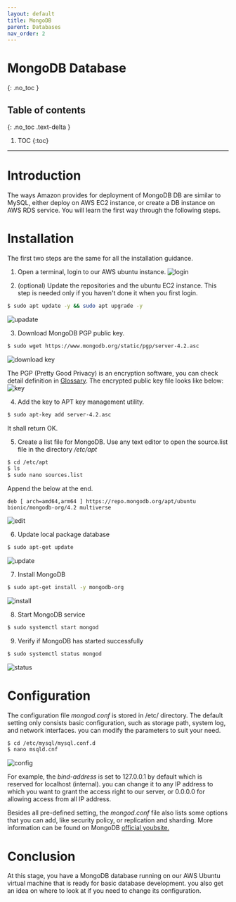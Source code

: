 ```yaml
---
layout: default
title: MongoDB
parent: Databases
nav_order: 2
---
```


# MongoDB Database
{: .no_toc }

## Table of contents
{: .no_toc .text-delta }

1. TOC
{:toc}

---

# Introduction

The ways Amazon provides for deployment of MongoDB DB are similar to MySQL, either deploy on AWS EC2 instance, or create a DB instance on AWS RDS service. You will learn the first way through the following steps.

# Installation
The first two steps are the same for all the installation guidance.

1. Open a terminal, login to our AWS ubuntu instance.
![login](../../assets/images/login.png)

2. (optional) Update the repositories and the ubuntu EC2 instance.
This step is needed only if you haven't done it when you first login.
```bash
$ sudo apt update -y && sudo apt upgrade -y
```
![upadate](../../assets/images/update.png)

3. Download MongoDB PGP public key.
```bash
$ sudo wget https://www.mongodb.org/static/pgp/server-4.2.asc
```
![download key](../../assets/images/mongo-key.png)

The PGP (Pretty Good Privacy) is an encryption software, you can check detail definition in [Glossary](../Glossary.md). The encrypted public key file looks like below:
![key](../../assets/images/mongo-key2.png)

4. Add the key to APT key management utility.

```bash
$ sudo apt-key add server-4.2.asc
```
It shall return OK.

5. Create a list file for MongoDB. 
Use any text editor to open the source.list file in the directory */etc/apt*
```bash
$ cd /etc/apt
$ ls
$ sudo nano sources.list
```
Append the below at the end.
```
deb [ arch=amd64,arm64 ] https://repo.mongodb.org/apt/ubuntu bionic/mongodb-org/4.2 multiverse
```
![edit](../../assets/images/mongo-source.png)

6. Update local package database
```bash
$ sudo apt-get update
```
![update](../../assets/images/mongo-update.png)

7. Install MongoDB
```bash
$ sudo apt-get install -y mongodb-org
```
![install](../../assets/images/mongo-install.png)


8. Start MongoDB service
```bash
$ sudo systemctl start mongod
```

9. Verify if MongoDB has started successfully
```bash
$ sudo systemctl status mongod
```
![status](../../assets/images/mongo-status.png)

# Configuration
The configuration file *mongod.conf* is stored in /etc/ directory. The default setting only consists basic configuration, such as storage path, system log, and network interfaces. you can modify the parameters to suit your need. 

```bash
$ cd /etc/mysql/mysql.conf.d
$ nano msqld.cnf
```
![config](../../assets/images/mongo-conf.png)

For example, the *bind-address* is set to 127.0.0.1 by default which is reserved for localhost (internal). you can change it to any IP address to which you want to grant the access right to our server, or 0.0.0.0 for allowing access from all IP address.

Besides all pre-defined setting, the *mongod.conf* file also lists some options that you can add, like security policy, or replication and sharding. More information can be found on MongoDB [official youbsite.](https://docs.mongodb.com/manual/)

# Conclusion

At this stage, you have a MongoDB database running on our AWS Ubuntu virtual machine that is ready for basic database development. you also get an idea on where to look at if you need to change its configuration.